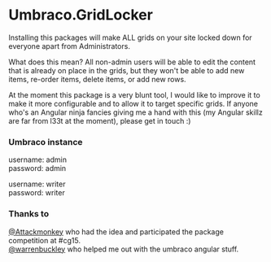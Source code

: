 # Umbraco.GridLocker

Installing this packages will make ALL grids on your site locked down for everyone apart from Administrators.

What does this mean? All non-admin users will be able to edit the content that is already on place in the grids, but they won't be able to add new items, re-order items, delete items, or add new rows.

At the moment this package is a very blunt tool, I would like to improve it to make it more configurable and to allow it to target specific grids. If anyone who's an Angular ninja fancies giving me a hand with this (my Angular skillz are far from l33t at the moment), please get in touch :)

### Umbraco instance
username: admin    
password: admin

username: writer     
password: writer

### Thanks to
[@Attackmonkey](https://github.com/Attackmonkey) who had the idea and participated the package competition at #cg15.    
[@warrenbuckley](https://github.com/warrenbuckley) who helped me out with the umbraco angular stuff.
